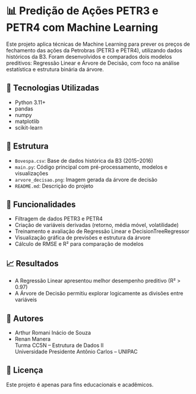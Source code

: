 # 📊 Predição de Ações PETR3 e PETR4 com Machine Learning

Este projeto aplica técnicas de Machine Learning para prever os preços de fechamento das ações da Petrobras (PETR3 e PETR4), utilizando dados históricos da B3. Foram desenvolvidos e comparados dois modelos preditivos: Regressão Linear e Árvore de Decisão, com foco na análise estatística e estrutura binária da árvore.

## 🔧 Tecnologias Utilizadas
- Python 3.11+
- pandas
- numpy
- matplotlib
- scikit-learn

## 📁 Estrutura
- `Bovespa.csv`: Base de dados histórica da B3 (2015–2016)
- `main.py`: Código principal com pré-processamento, modelos e visualizações
- `arvore_decisao.png`: Imagem gerada da árvore de decisão
- `README.md`: Descrição do projeto

## 📌 Funcionalidades
- Filtragem de dados PETR3 e PETR4
- Criação de variáveis derivadas (retorno, média móvel, volatilidade)
- Treinamento e avaliação de Regressão Linear e DecisionTreeRegressor
- Visualização gráfica de previsões e estrutura da árvore
- Cálculo de RMSE e R² para comparação de modelos

## 📈 Resultados
- A Regressão Linear apresentou melhor desempenho preditivo (R² > 0.97)
- A Árvore de Decisão permitiu explorar logicamente as divisões entre variáveis

## 👥 Autores
- Arthur Romani Inácio de Souza
- Renan Manera  
Turma CC5N – Estrutura de Dados II  
Universidade Presidente Antônio Carlos – UNIPAC

## 📜 Licença
Este projeto é apenas para fins educacionais e acadêmicos.

